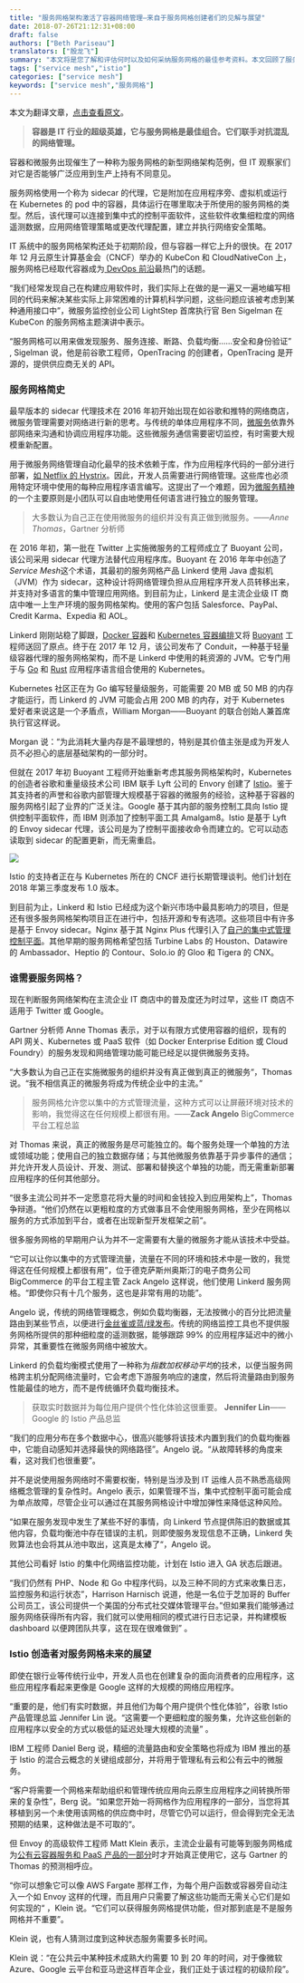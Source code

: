 ```yaml
---
title: "服务网格架构激活了容器网络管理—来自于服务网格创建者们的见解与展望"
date: 2018-07-26T21:12:31+08:00
draft: false
authors: ["Beth Pariseau"]
translators: ["殷龙飞"]
summary: "本文将是您了解和评估何时以及如何采纳服务网格的最佳参考资料。本文回顾了服务网格的历史，并采访了创造 Service Mesh 一词的 Buoyant 创始人，Istio 的产品经理，Enovy 的架构师 Matt Klein，分别就谁应该何时以何种方式采纳服务网格给出了意见并展望了服务网格的未来。"
tags: ["service mesh","istio"]
categories: ["service mesh"]
keywords: ["service mesh","服务网格"]
---
```


本文为翻译文章，[点击查看原文](https://searchitoperations.techtarget.com/feature/Service-mesh-architecture-radicalizes-container-networking)。

> **容器是 IT 行业的超级英雄，它与服务网格是最佳组合。它们联手对抗混乱的网络管理。**

容器和微服务出现催生了一种称为服务网格的新型网络架构范例，但 IT 观察家们对它是否能够广泛应用到生产上持有不同意见。

服务网格使用一个称为 sidecar 的代理，它是附加在应用程序旁、虚拟机或运行在 Kubernetes 的 pod 中的容器，具体运行在哪里取决于所使用的服务网格的类型。然后，该代理可以连接到集中式的控制平面软件，这些软件收集细粒度的网络遥测数据，应用网络管理策略或更改代理配置，建立并执行网络安全策略。

IT 系统中的服务网格架构还处于初期阶段，但与容器一样它上升的很快。在 2017 年 12 月云原生计算基金会（CNCF）举办的 KubeCon 和 CloudNativeCon 上，服务网格已经取代容器成为[ DevOps 前沿](https://searchitoperations.techtarget.com/essentialguide/Use-these-DevOps-examples-to-reimagine-an-IT-organization)最热门的话题。

“我们经常发现自己在构建应用软件时，我们实际上在做的是一遍又一遍地编写相同的代码来解决某些实际上非常困难的计算机科学问题，这些问题应该被考虑到某种通用接口中”，微服务监控创业公司 LightStep 首席执行官 Ben Sigelman 在 KubeCon 的服务网格主题演讲中表示。

“服务网格可以用来做发现服务、服务连接、断路、负载均衡......安全和身份验证” , Sigelman 说，他是前谷歌工程师，OpenTracing 的创建者，OpenTracing 是开源的，提供供应商无关的 API。 

### 服务网格简史

最早版本的 sidecar 代理技术在 2016 年初开始出现在如谷歌和推特的网络商店，微服务管理需要对网络进行新的思考。与传统的单体应用程序不同，[微服务](https://searchmicroservices.techtarget.com/definition/microservices)依靠外部网络来沟通和协调应用程序功能。这些微服务通信需要密切监控，有时需要大规模重新配置。

用于微服务网络管理自动化最早的技术依赖于库，作为应用程序代码的一部分进行部署，[如 Netflix 的 Hystrix](https://github.com/Netflix/Hystrix)。因此，开发人员需要进行网络管理。这些库也必须用特定环境中使用的每种应用程序语言编写。这提出了一个难题，因为[微服务精神](https://searchmicroservices.techtarget.com/answer/How-will-microservices-development-benefit-enterprise-architecture)的一个主要原则是小团队可以自由地使用任何语言进行独立的服务管理。

> 大多数认为自己正在使用微服务的组织并没有真正做到微服务。——*Anne Thomas*，Gartner 分析师

在 2016 年初，第一批在 Twitter 上实施微服务的工程师成立了 Buoyant 公司，该公司采用 sidecar 代理方法替代应用程序库。Buoyant 在 2016 年年中创造了*Service Mesh*这个术语，其最初的服务网格产品 Linkerd 使用 Java 虚拟机（JVM）作为 sidecar，这种设计将网络管理负担从应用程序开发人员转移出来，并支持对多语言的集中管理应用网络。到目前为止，Linkerd 是主流企业级 IT 商店中唯一上生产环境的服务网格架构。使用的客户包括 Salesforce、PayPal、Credit Karma、Expedia 和 AOL。

Linkerd 刚刚站稳了脚跟，[Docker 容器](https://searchitoperations.techtarget.com/definition/Docker)和 [Kubernetes 容器编排](https://searchitoperations.techtarget.com/definition/Google-Kubernetes)又将 [Buoyant](https://searchitoperations.techtarget.com/definition/Google-Kubernetes) 工程师送回了原点。终于在 2017 年 12 月，该公司发布了 Conduit，一种基于轻量级容器代理的服务网格架构，而不是 Linkerd 中使用的耗资源的 JVM。它专门用于与 [Go](https://searchitoperations.techtarget.com/tip/Googles-Go-language-seeks-DevOps-middle-ground) 和 [Rust](https://research.mozilla.org/rust/) 应用程序语言组合使用的 Kubernetes。

Kubernetes 社区正在为 Go 编写轻量级服务，可能需要 20 MB 或 50 MB 的内存才能运行，而 Linkerd 的  JVM 可能会占用 200 MB 的内存，对于 Kubernetes 爱好者来说这是一个矛盾点，William Morgan——Buoyant 的联合创始人兼首席执行官这样说。

Morgan 说：“为此消耗大量内存是不最理想的，特别是其价值主张是成为开发人员不必担心的底层基础架构的一部分时。

但就在 2017 年初 Buoyant 工程师开始重新考虑其服务网格架构时，Kubernetes 的创造者谷歌和重量级技术公司 IBM 联手  Lyft 公司的 Envory 创建了  [Istio](https://searchmicroservices.techtarget.com/news/450419875/IBM-Google-Lyft-launch-Istio-open-source-microservices-platform)。鉴于其支持者的声誉和谷歌内部管理大规模基于容器的微服务的经验，这种基于容器的服务网格引起了业界的广泛关注。Google 基于其内部的服务控制工具向 Istio 提供控制平面软件，而 IBM 则添加了控制平面工具 Amalgam8。Istio 是基于 Lyft 的 Envoy sidecar 代理，该公司是为了控制平面接收命令而建立的。它可以动态读取到 sidecar 的配置更新，而无需重启。

![](61411417ly1fsz4wgsjvkj20m80oomy3.jpg)

Istio 的支持者正在与 Kubernetes 所在的 CNCF 进行长期管理谈判。他们计划在 2018 年第三季度发布 1.0 版本。

到目前为止，Linkerd 和 Istio 已经成为这个新兴市场中最具影响力的项目，但是还有很多服务网格架构项目正在进行中，包括开源和专有选项。这些项目中有许多是基于 Envoy sidecar。Nginx 基于其 Nginx Plus 代理引入了[自己的集中式管理控制平面](https://itknowledgeexchange.techtarget.com/open-source-insider/nginx-gets-granular-on-managed-microservices/)。其他早期的服务网格希望包括 Turbine Labs 的 Houston、Datawire 的 Ambassador、Heptio 的 Contour、Solo.io 的 Gloo 和 Tigera 的 CNX。

### 谁需要服务网格？

现在判断服务网络架构在主流企业 IT 商店中的普及度还为时过早，这些 IT 商店不适用于 Twitter 或 Google。

Gartner 分析师 Anne Thomas 表示，对于以有限方式使用容器的组织，现有的 API 网关、Kubernetes 或 PaaS 软件（如 Docker Enterprise Edition 或 Cloud Foundry）的服务发现和网络管理功能可能已经足以提供微服务支持。

“大多数认为自己正在实施微服务的组织并没有真正做到真正的微服务“，Thomas 说。“我不相信真正的微服务将成为传统企业中的主流。”

> 服务网格允许您以集中的方式管理流量，这种方式可以让屏蔽环境对技术的影响，我觉得这在任何规模上都很有用。——**Zack Angelo** BigCommerce 平台工程总监 

对 Thomas 来说，真正的微服务是尽可能独立的。每个服务处理一个单独的方法或领域功能；使用自己的独立数据存储；与其他微服务依靠基于异步事件的通信；并允许开发人员设计、开发、测试、部署和替换这个单独的功能，而无需重新部署应用程序的任何其他部分。

“很多主流公司并不一定愿意花将大量的时间和金钱投入到应用架构上”，Thomas 争辩道。“他们仍然在以更粗粒度的方式做事且不会使用服务网格，至少在网格以服务的方式添加到平台，或者在出现新型开发框架之前“。

很多服务网格的早期用户认为并不一定需要有大量的微服务才能从该技术中受益。

“它可以让你以集中的方式管理流量，流量在不同的环境和技术中是一致的，我觉得这在任何规模上都很有用”，位于德克萨斯州奥斯汀的电子商务公司 BigCommerce 的平台工程主管 Zack Angelo 这样说，他们使用 Linkerd 服务网格。“即使你只有十几个服务，这也是非常有用的功能”。

Angelo 说，传统的网络管理概念，例如负载均衡器，无法按微小的百分比把流量路由到某些节点，以便进行[金丝雀或蓝/绿发布](https://searchitoperations.techtarget.com/tip/Improve-application-rollout-planning-with-advanced-options)。传统的网络监控工具也不提供服务网格所提供的那种细粒度的遥测数据，能够跟踪 99% 的应用程序延迟中的微小异常，其重要性在微服务网络中被放大。

Linkerd 的负载均衡模式使用了一种称为*指数加权移动平均*的技术，以便当服务网格跨主机分配网络流量时，它会考虑下游服务响应的速度，然后将流量路由到服务性能最佳的地方，而不是传统循环负载均衡技术。

> 获取实时数据并为每位用户提供个性化体验这很重要。 **Jennifer Lin**——Google 的 Istio 产品总监

“我们的应用分布在多个数据中心，很高兴能够将该技术内置到我们的负载均衡器中，它能自动感知并选择最快的网络路径”。Angelo 说。“从故障转移的角度来看，这对我们也很重要”。

并不是说使用服务网络时不需要权衡，特别是当涉及到 IT 运维人员不熟悉高级网络概念管理的复杂性时。Angelo 表示，如果管理不当，集中式控制平面可能会成为单点故障，尽管企业可以通过在其服务网格设计中增加弹性来降低这种风险。

“如果在服务发现中发生了某些不好的事情，向 Linkerd 节点提供陈旧的数据或其他内容，负载均衡池中存在错误的主机，则即使服务发现信息不正确，Linkerd 失败算法也会将其从池中取出，这真是太棒了“，Angelo 说。

其他公司看好 Istio 的集中化网络监控功能，计划在 Istio 进入 GA 状态后跟进。

“我们仍然有 PHP、Node 和 Go 中程序代码，以及三种不同的方式来收集日志，监控服务和运行状态”，Harrison Harnisch 说道，他是一名位于芝加哥的 Buffer 公司员工，该公司提供一个美国的分布式社交媒体管理平台。”但如果我们能够通过服务网络获得所有内容，我们就可以使用相同的模式进行日志记录，并构建模板 dashboard 以便跨团队共享，这在现在很难做到” 。 

### Istio 创造者对服务网格未来的展望

即使在银行业等传统行业中，开发人员也在创建复杂的面向消费者的应用程序，这些应用程序看起来更像是 Google 这样的大规模的网络应用程序。

“重要的是，他们有实时数据，并且他们为每个用户提供个性化体验”，谷歌 Istio 产品管理总监 Jennifer Lin 说。“这需要一个更细粒度的服务集，允许这些创新的应用程序以安全的方式以极低的延迟处理大规模的流量” 。

IBM 工程师 Daniel Berg 说，精细的流量路由和安全策略也将成为 IBM 推出的基于 Istio 的混合云概念的关键组成部分，并将用于管理私有云和公有云中的微服务。

“客户将需要一个网格来帮助组织和管理传统应用向云原生应用程序之间转换所带来的复杂性”，Berg 说。“如果您开始一将网格作为应用程序的一部分，当您将其移植到另一个未使用该网格的供应商中时，尽管它仍可以运行，但会得到完全无法预期的结果，这种做法是不可取的“。

但 Envoy 的高级软件工程师 Matt Klein 表示，主流企业最有可能等到服务网格成为[公有云容器服务和 PaaS 产品的一部分](https://searchitoperations.techtarget.com/tip/Container-as-a-service-providers-compete-with-distinct-strategies)时才开始真正使用它，这与 Gartner 的 Thomas 的预测相呼应。

“你可以想象它可以像 AWS Fargate 那样工作，为每个用户函数或容器旁自动注入一个如 Envoy 这样的代理，而且用户只需要了解这些功能而无需关心它们是如何实现的“ ，Klein 说。“它们可以获得服务网格提供功能，但对那到底是不是服务网格并不重要”。

Klein 说，也有人猜测过度到这种状态服务需要多长时间。

Klein 说：“在公共云中某种技术成熟大约需要 10 到 20 年的时间，对于像微软 Azure、Google 云平台和亚马逊这样百年企业，我们正处于该过程的初级阶段”。
